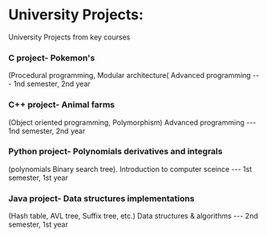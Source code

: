 # University Projects:
University Projects from key courses

### C project- Pokemon's 
(Procedural programming, Modular architecture(
Advanced programming --- 1nd semester, 2nd year

### C++ project- Animal farms
(Object oriented programming, Polymorphism)
Advanced programming --- 1nd semester, 2nd year

### Python project- Polynomials derivatives and integrals 
(polynomials Binary search tree). 
Introduction to computer sceince --- 1st semester, 1st year

### Java project- Data structures implementations
(Hash table, AVL tree, Suffix tree, etc.)
Data structures & algorithms --- 2nd semester, 1st year

